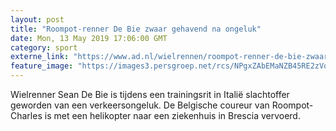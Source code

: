 ```yaml
---
layout: post
title: "Roompot-renner De Bie zwaar gehavend na ongeluk"
date: Mon, 13 May 2019 17:06:00 GMT
category: sport
externe_link: "https://www.ad.nl/wielrennen/roompot-renner-de-bie-zwaar-gehavend-na-ongeluk~af4f17cc/"
feature_image: "https://images3.persgroep.net/rcs/NPgxZAbEMaNZB45RE2zVqP2_z34/diocontent/121674377/_fitwidth/400/?appId=21791a8992982cd8da851550a453bd7f&quality=0.7"
---
```


Wielrenner Sean De Bie is tijdens een trainingsrit in Italië slachtoffer geworden van een verkeersongeluk. De Belgische coureur van Roompot-Charles is met een helikopter naar een ziekenhuis in Brescia vervoerd.
